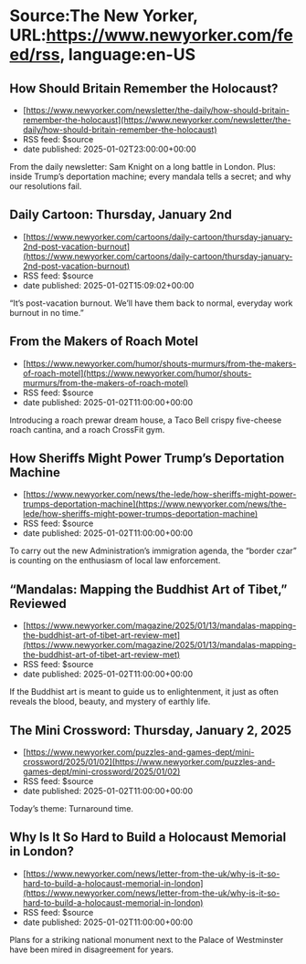 # Source:The New Yorker, URL:https://www.newyorker.com/feed/rss, language:en-US

## How Should Britain Remember the Holocaust?
 - [https://www.newyorker.com/newsletter/the-daily/how-should-britain-remember-the-holocaust](https://www.newyorker.com/newsletter/the-daily/how-should-britain-remember-the-holocaust)
 - RSS feed: $source
 - date published: 2025-01-02T23:00:00+00:00

From the daily newsletter: Sam Knight on a long battle in London. Plus: inside Trump’s deportation machine; every mandala tells a secret; and why our resolutions fail.

## Daily Cartoon: Thursday, January 2nd
 - [https://www.newyorker.com/cartoons/daily-cartoon/thursday-january-2nd-post-vacation-burnout](https://www.newyorker.com/cartoons/daily-cartoon/thursday-january-2nd-post-vacation-burnout)
 - RSS feed: $source
 - date published: 2025-01-02T15:09:02+00:00

“It’s post-vacation burnout. We’ll have them back to normal, everyday work burnout in no time.”

## From the Makers of Roach Motel
 - [https://www.newyorker.com/humor/shouts-murmurs/from-the-makers-of-roach-motel](https://www.newyorker.com/humor/shouts-murmurs/from-the-makers-of-roach-motel)
 - RSS feed: $source
 - date published: 2025-01-02T11:00:00+00:00

Introducing a roach prewar dream house, a Taco Bell crispy five-cheese roach cantina, and a roach CrossFit gym.

## How Sheriffs Might Power Trump’s Deportation Machine
 - [https://www.newyorker.com/news/the-lede/how-sheriffs-might-power-trumps-deportation-machine](https://www.newyorker.com/news/the-lede/how-sheriffs-might-power-trumps-deportation-machine)
 - RSS feed: $source
 - date published: 2025-01-02T11:00:00+00:00

To carry out the new Administration’s immigration agenda, the “border czar” is counting on the enthusiasm of local law enforcement.

## “Mandalas: Mapping the Buddhist Art of Tibet,” Reviewed
 - [https://www.newyorker.com/magazine/2025/01/13/mandalas-mapping-the-buddhist-art-of-tibet-art-review-met](https://www.newyorker.com/magazine/2025/01/13/mandalas-mapping-the-buddhist-art-of-tibet-art-review-met)
 - RSS feed: $source
 - date published: 2025-01-02T11:00:00+00:00

If the Buddhist art is meant to guide us to enlightenment, it just as often reveals the blood, beauty, and mystery of earthly life.

## The Mini Crossword: Thursday, January 2, 2025
 - [https://www.newyorker.com/puzzles-and-games-dept/mini-crossword/2025/01/02](https://www.newyorker.com/puzzles-and-games-dept/mini-crossword/2025/01/02)
 - RSS feed: $source
 - date published: 2025-01-02T11:00:00+00:00

Today’s theme: Turnaround time.

## Why Is It So Hard to Build a Holocaust Memorial in London?
 - [https://www.newyorker.com/news/letter-from-the-uk/why-is-it-so-hard-to-build-a-holocaust-memorial-in-london](https://www.newyorker.com/news/letter-from-the-uk/why-is-it-so-hard-to-build-a-holocaust-memorial-in-london)
 - RSS feed: $source
 - date published: 2025-01-02T11:00:00+00:00

Plans for a striking national monument next to the Palace of Westminster have been mired in disagreement for years.

